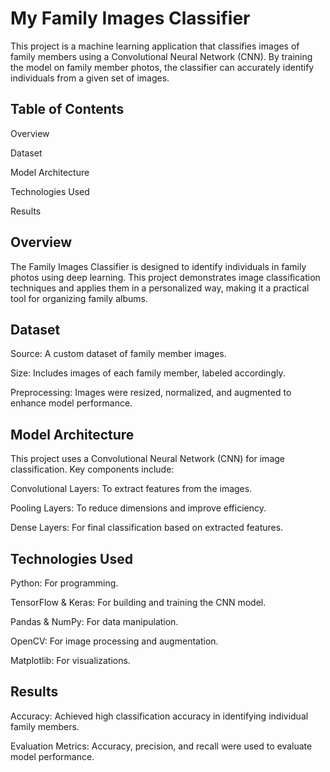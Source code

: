 # My Family Images Classifier

This project is a machine learning application that classifies images of family members using a Convolutional Neural Network (CNN). By training the model on family member photos, the classifier can accurately identify individuals from a given set of images.

## Table of Contents

Overview

Dataset

Model Architecture

Technologies Used

Results
## Overview

The Family Images Classifier is designed to identify individuals in family photos using deep learning. This project demonstrates image classification techniques and applies them in a personalized way, making it a practical tool for organizing family albums.

## Dataset

Source: A custom dataset of family member images.

Size: Includes images of each family member, labeled accordingly.

Preprocessing: Images were resized, normalized, and augmented to enhance model performance.
## Model Architecture

This project uses a Convolutional Neural Network (CNN) for image classification. Key components include:

Convolutional Layers: To extract features from the images.

Pooling Layers: To reduce dimensions and improve efficiency.

Dense Layers: For final classification based on extracted features.
## Technologies Used

Python: For programming.

TensorFlow & Keras: For building and training the CNN model.

Pandas & NumPy: For data manipulation.

OpenCV: For image processing and augmentation.

Matplotlib: For visualizations.
## Results

Accuracy: Achieved high classification accuracy in identifying individual family members.

Evaluation Metrics: Accuracy, precision, and recall were used to evaluate model performance.

